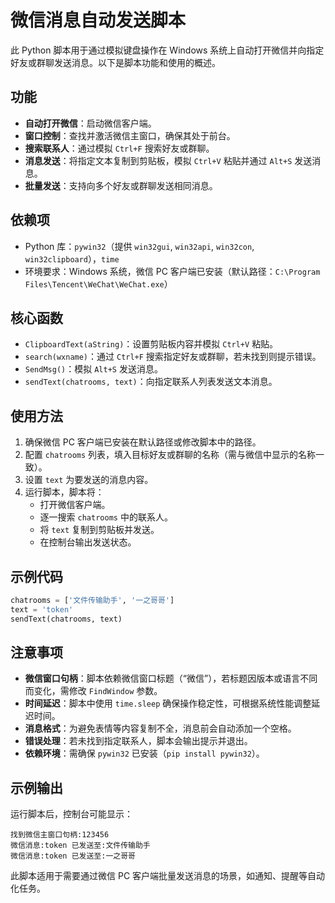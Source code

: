 # 微信消息自动发送脚本

此 Python 脚本用于通过模拟键盘操作在 Windows 系统上自动打开微信并向指定好友或群聊发送消息。以下是脚本功能和使用的概述。

## 功能

- **自动打开微信**：启动微信客户端。
- **窗口控制**：查找并激活微信主窗口，确保其处于前台。
- **搜索联系人**：通过模拟 `Ctrl+F` 搜索好友或群聊。
- **消息发送**：将指定文本复制到剪贴板，模拟 `Ctrl+V` 粘贴并通过 `Alt+S` 发送消息。
- **批量发送**：支持向多个好友或群聊发送相同消息。

## 依赖项

- Python 库：`pywin32`（提供 `win32gui`, `win32api`, `win32con`, `win32clipboard`），`time`
- 环境要求：Windows 系统，微信 PC 客户端已安装（默认路径：`C:\Program Files\Tencent\WeChat\WeChat.exe`）

## 核心函数

- `ClipboardText(aString)`：设置剪贴板内容并模拟 `Ctrl+V` 粘贴。
- `search(wxname)`：通过 `Ctrl+F` 搜索指定好友或群聊，若未找到则提示错误。
- `SendMsg()`：模拟 `Alt+S` 发送消息。
- `sendText(chatrooms, text)`：向指定联系人列表发送文本消息。

## 使用方法

1. 确保微信 PC 客户端已安装在默认路径或修改脚本中的路径。
2. 配置 `chatrooms` 列表，填入目标好友或群聊的名称（需与微信中显示的名称一致）。
3. 设置 `text` 为要发送的消息内容。
4. 运行脚本，脚本将：
   - 打开微信客户端。
   - 逐一搜索 `chatrooms` 中的联系人。
   - 将 `text` 复制到剪贴板并发送。
   - 在控制台输出发送状态。

## 示例代码

```python
chatrooms = ['文件传输助手', '一之哥哥']
text = 'token'
sendText(chatrooms, text)
```

## 注意事项

- **微信窗口句柄**：脚本依赖微信窗口标题（“微信”），若标题因版本或语言不同而变化，需修改 `FindWindow` 参数。
- **时间延迟**：脚本中使用 `time.sleep` 确保操作稳定性，可根据系统性能调整延迟时间。
- **消息格式**：为避免表情等内容复制不全，消息前会自动添加一个空格。
- **错误处理**：若未找到指定联系人，脚本会输出提示并退出。
- **依赖环境**：需确保 `pywin32` 已安装（`pip install pywin32`）。

## 示例输出

运行脚本后，控制台可能显示：

```
找到微信主窗口句柄:123456
微信消息:token 已发送至:文件传输助手
微信消息:token 已发送至:一之哥哥
```

此脚本适用于需要通过微信 PC 客户端批量发送消息的场景，如通知、提醒等自动化任务。